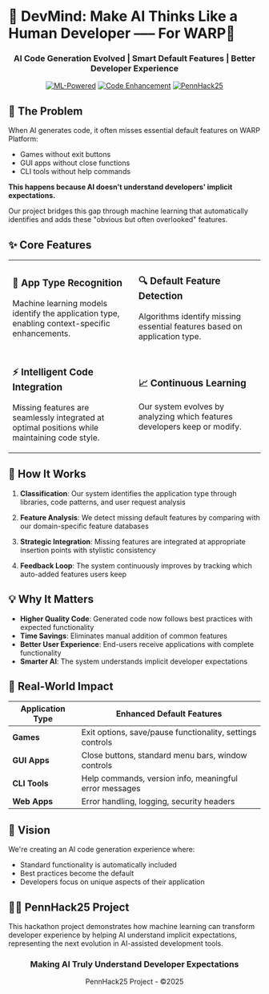 # 🧠 DevMind: Make AI Thinks Like a Human Developer ––– For WARP🧠

<div align="center">

### AI Code Generation Evolved | Smart Default Features | Better Developer Experience

[![ML-Powered](https://img.shields.io/badge/ML_Powered-FF6B6B?style=for-the-badge)](https://www.domo.com/learn/article/how-to-leverage-the-power-of-machine-learning#:~:text=Machine%20learning%20can%20replace%20human,current%20decision%20should%20be%20made.)
[![Code Enhancement](https://img.shields.io/badge/Code_Enhancement-4ECDC4?style=for-the-badge)](https://github.com/Ephenia/Pokeclicker-Scripts)
[![PennHack25](https://img.shields.io/badge/PennHack25-FFE66D?style=for-the-badge)](https://lu.ma/y13m8zdx?tk=DDeb0Z)

</div>

## 🚀 The Problem

When AI generates code, it often misses essential default features on WARP Platform:
- Games without exit buttons
- GUI apps without close functions
- CLI tools without help commands

**This happens because AI doesn't understand developers' implicit expectations.**

Our project bridges this gap through machine learning that automatically identifies and adds these "obvious but often overlooked" features.

## ✨ Core Features

<table>
  <tr>
    <td width="50%">
      <h3>🧠 App Type Recognition</h3>
      <p>Machine learning models identify the application type, enabling context-specific enhancements.</p>
    </td>
    <td width="50%">
      <h3>🔍 Default Feature Detection</h3>
      <p>Algorithms identify missing essential features based on application type.</p>
    </td>
  </tr>
  <tr>
    <td width="50%">
      <h3>⚡ Intelligent Code Integration</h3>
      <p>Missing features are seamlessly integrated at optimal positions while maintaining code style.</p>
    </td>
    <td width="50%">
      <h3>📈 Continuous Learning</h3>
      <p>Our system evolves by analyzing which features developers keep or modify.</p>
    </td>
  </tr>
</table>

## 🔬 How It Works

1. **Classification**: Our system identifies the application type through libraries, code patterns, and user request analysis

2. **Feature Analysis**: We detect missing default features by comparing with our domain-specific feature databases

3. **Strategic Integration**: Missing features are integrated at appropriate insertion points with stylistic consistency

4. **Feedback Loop**: The system continuously improves by tracking which auto-added features users keep

## 💡 Why It Matters

- **Higher Quality Code**: Generated code now follows best practices with expected functionality
- **Time Savings**: Eliminates manual addition of common features
- **Better User Experience**: End-users receive applications with complete functionality
- **Smarter AI**: The system understands implicit developer expectations

## 🎯 Real-World Impact

| Application Type | Enhanced Default Features |
|------------------|---------------------------|
| **Games** | Exit options, save/pause functionality, settings controls |
| **GUI Apps** | Close buttons, standard menu bars, window controls |
| **CLI Tools** | Help commands, version info, meaningful error messages |
| **Web Apps** | Error handling, logging, security headers |

## 🔮 Vision

We're creating an AI code generation experience where:
- Standard functionality is automatically included
- Best practices become the default
- Developers focus on unique aspects of their application

## 👨‍💻 PennHack25 Project

This hackathon project demonstrates how machine learning can transform developer experience by helping AI understand implicit expectations, representing the next evolution in AI-assisted development tools.

<div align="center">
  <h3>Making AI Truly Understand Developer Expectations</h3>
  <p>PennHack25 Project - ©2025</p>
</div>
